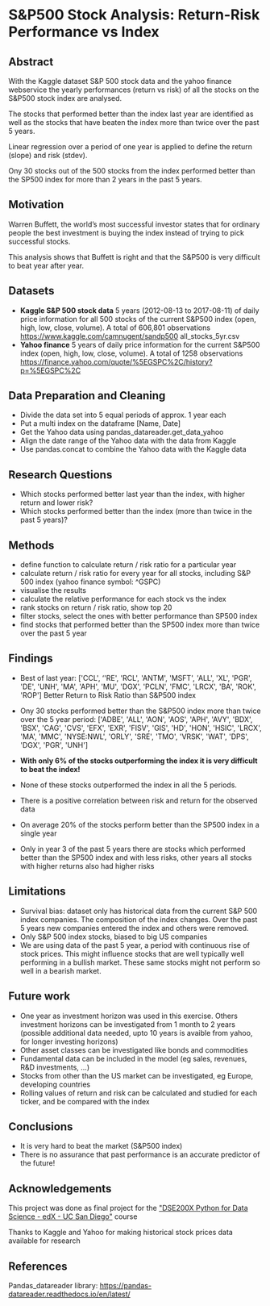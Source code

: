 # S&P500 Stock Analysis: Return-Risk Performance vs Index

## Abstract
With the Kaggle dataset S&P 500 stock data and the yahoo finance webservice the yearly performances (return vs risk) of all the stocks on the S&P500 stock index are analysed.

The stocks that performed better than the index last year are identified as well as the stocks that have beaten the index more than twice over the past 5 years.

Linear regression over a period of  one year is applied to define the return (slope) and risk (stdev).

Ony 30 stocks out of the 500 stocks from the index performed better than the SP500 index for more than 2 years in the past 5 years.


## Motivation
Warren Buffett, the world’s most successful investor states that for ordinary people the best investment is buying the index instead of trying to pick successful stocks.

This analysis shows that Buffett is right and that the S&P500 is very difficult to beat year after year. 


## Datasets
* **Kaggle S&P 500 stock data**
5 years (2012-08-13 to 2017-08-11) of daily price information for all 500 stocks of the current S&P500 index (open, high, low, close, volume). 
A total of 606,801 observations
https://www.kaggle.com/camnugent/sandp500 all_stocks_5yr.csv
* **Yahoo finance** 
5 years of daily price information for the current S&P500 index (open, high, low, close, volume). 
A total of 1258 observations
https://finance.yahoo.com/quote/%5EGSPC%2C/history?p=%5EGSPC%2C


## Data Preparation and Cleaning
* Divide the data set into 5 equal periods of approx. 1 year each
* Put a multi index on the dataframe [Name, Date]
* Get the Yahoo data using pandas_datareader.get_data_yahoo
* Align the date range of the Yahoo data with the data from Kaggle
* Use pandas.concat to combine the Yahoo data with the Kaggle data

## Research Questions
* Which stocks performed better last year than the index, with higher return and lower risk?
* Which stocks performed better than the index (more than twice in the past 5 years)?

## Methods
* define function to calculate return / risk ratio for a particular year
* calculate return / risk ratio for every year for all stocks, including S&P 500 index (yahoo finance symbol: ^GSPC)
* visualise the results
* calculate the relative performance for each stock vs the index
* rank stocks on return / risk ratio, show top 20
* filter stocks, select the ones with better performance than SP500 index
* find stocks that performed better than the SP500 index more than twice over the past 5 year

## Findings
* Best of last year:
['CCL', ‘'RE',  'RCL', 'ANTM',  'MSFT', 'ALL', 'XL',  'PGR',  'DE', 'UNH', 'MA', 'APH', 'MU', 'DGX', 'PCLN', 'FMC',  'LRCX',  'BA', 'ROK',  'ROP']
Better Return to Risk Ratio than S&P500 index

* Ony 30 stocks performed better than the S&P500 index more than twice over the 5 year period:
['ADBE', 'ALL', 'AON', 'AOS', 'APH', 'AVY', 'BDX', 'BSX', 'CAG', 'CVS', 'EFX', 'EXR', 'FISV', 'GIS', 'HD', 'HON', 'HSIC', 'LRCX', 'MA', 'MMC', 'NYSE:NWL', 'ORLY', 'SRE', 'TMO', 'VRSK', 'WAT', 'DPS', 'DGX', 'PGR', 'UNH']

* **With only 6% of the stocks outperforming the index it is very difficult to beat the index!**
* None of these stocks outperformed the index in all the 5 periods.
* There is a positive correlation between risk and return for the observed data
* On average 20% of the stocks perform better than the SP500 index in a single year
* Only in year 3 of the past 5 years there are stocks which performed better than the SP500 index and with less risks, other years all stocks with higher returns also had higher risks

## Limitations
* Survival bias: dataset only has historical data from the current S&P 500 index companies. The composition of the index changes. Over the past 5 years new companies entered the index and others were removed.
* Only S&P 500 index stocks, biased to big US companies
* We are using data of the past 5 year, a period with continuous rise of stock prices. This might influence stocks that are well typically well performing in a bullish market. These same stocks might not perform so well in a bearish market.

## Future work
* One year as investment horizon was used in this exercise. Others investment horizons can be investigated from 1 month to 2 years (possible additional data needed, upto 10 years is avaible from yahoo, for longer investing horizons)
* Other asset classes can be investigated like bonds and commodities
* Fundamental data can be included in the model (eg sales, revenues, R&D investments, ...)
* Stocks from other than the US market can be investigated, eg Europe, developing countries
* Rolling values of return and risk can be calculated and studied for each ticker, and be compared with the index

## Conclusions
* It is very hard to beat the market (S&P500 index)
* There is no assurance that past performance is an accurate predictor of the future!

## Acknowledgements
This project was done as final project for the ["DSE200X Python for Data Science - edX - UC San Diego"](https://www.edx.org/course/python-data-science-uc-san-diegox-dse200x) course

Thanks to Kaggle and Yahoo for making historical stock prices data available for research

## References
Pandas_datareader library: https://pandas-datareader.readthedocs.io/en/latest/
